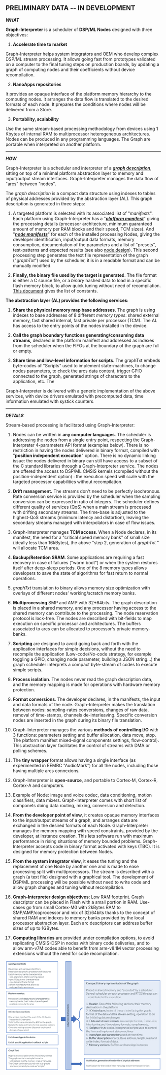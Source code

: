 ## PRELIMINARY DATA -- IN DEVELOPMENT 

***WHAT***

**Graph-Interpreter** is a scheduler of **DSP/ML Nodes** designed with three objectives: 

1. **Accelerate time to market**

Graph-Interpreter helps system integrators and OEM who develop complex DSP/ML stream processing. It allows going fast from prototypes validated on a computer to the final tuning steps on production boards, by updating a graph of computing nodes and their coefficients without device recompilation.  

2. **NanoApps repositories**

It provides an opaque interface of the platform memory hierarchy to the computing nodes. It arranges the data flow is translated to the desired formats of each node. It prepares the conditions where nodes will be delivered from a Store. 

3. **Portability, scalability**

Use the same stream-based processing methodology from devices using 1 Kbytes of internal RAM to multiprocessor heterogeneous architectures. Nodes can be produced in any programming languages. The Graph are portable when interpreted on another platform.



-----------------------------------------------------------------------------

***HOW***

Graph-Interpreter is a scheduler and interpreter of a ***[graph description](Graph.md)***,
sitting on top of a minimal platform abstraction layer to memory and
input/output stream interfaces. Graph-Interpreter manages the data flow
of "arcs" between "nodes".

The *graph description* is a compact data structure using indexes to tables of 
physical addresses provided by the abstraction layer (AL). This graph
description is generated in three steps:

1.  A targeted platform is selected with its associated list of
    "*manifests*". Each platform using Graph-Interpreter has a
    "***[platform manifest](PlatformManifest.md)***" giving the processing details (processor
    architecture, minimum guaranteed amount of memory
    per RAM blocks and their speed, TCM sizes). And "***[node manifests](NodeManifest.md)***" for each of the installed processing Nodes,
    giving the developer identification, input/output data formats,
    memory consumption, documentation of the parameters and a list of
    "presets", test-patterns and expected results (see also [node design](NodeDesign.md)). This second
    processing step generates the text file representation of the graph
    ("*graphTxt*") used by the scheduler, it is in a readable format and can be manually modified.

2.  **Finally, the binary file used by the target is generated**. The
    file format is either a C source file, or a *binary* hashed data to
    load in a specific flash memory block, to allow quick tuning without
    need of recompilation. [This document](Tables.md) gives the list of constants.

**The abstraction layer (AL) provides the following services:**

1.  **Share the physical memory map base addresses**. The graph is using
    indexes to base addresses of 8 different *memory types*: shared
    external memory, fast shared internal, fast private per processor (TCM). The AL
    has access to the entry points of the nodes installed in the
    device.

2.  **Call the graph boundary functions generating/consuming data
    streams,** declared in the platform manifest and addressed as
    indexes from the scheduler when the FIFOs at the boundary of the
    graph are full or empty.

3.  **Share time and low-level information** **for scripts**. The graphTxt embeds byte-codes of
    "Scripts" used to implement state-machines, to change nodes
    parameters, to check the arcs data content, trigger GPIO connected
    to the graph, generated strings of characters to the application,
    etc. The  

Graph-Interpreter is delivered with a generic implementation of the
above services, with device drivers emulated with precomputed data, time
information emulated with systick counters.

------------------------------------------------------------------------------

***DETAILS***

Stream-based processing is facilitated using Graph-Interpreter:

1.  Nodes can be written in **any computer languages**. The scheduler is
    addressing the nodes from a single entry point, respecting the
    Graph-Interpreter 4-parameters API format (examples below). There is
    no restriction in having the nodes delivered in binary format,
    compiled with "**position independent execution**" option. There is
    no dynamic linking issue: the nodes delivered in binary can still
    have access to a subset of the C standard libraries through a Graph-Interpreter
    service. The nodes are offered the access to DSP/ML CMSIS kernels
    (compiled without the position-independent option) : the execution
    speed will scale with the targeted processor capabilities without
    recompilation.

2.  **Drift management.** The streams don't need to be perfectly
    isochronous. Rate conversion service is provided by the scheduler
    when the sampling conversion can be expressed in ratio of integers.
    The scheduler defines different quality of services (QoS) when a
    main stream is processed with drifting secondary streams. The
    time-base is adjusted to the highest-QoS streams (minimum latency
    and distortion), leaving the secondary streams managed with
    interpolators in case of flow issues.

3.  Graph-Interpreter manages **TCM access**. When a Node declares, in its manifest, the need for a "critical speed memory
    bank" of small size (ideally less than 16kBytes), the above "step 2,
    generation of *graphTxt* " will allocate TCM area.

4.  **Backup/Retention SRAM**. Some applications are requiring a fast recovery in
    case of failures ("warm boot") or when the system restores itself
    after deep-sleep periods. One of the 8 memory types allows
    developers to save the state of algorithms for fast return to normal
    operations.

5.  *graphTxt* translation to binary allows memory size optimization
    with overlays of different nodes' working/scratch memory banks.

6.  **Multiprocessing** SMP and AMP with 32+64bits. The graph
    description is placed in a shared memory, and any processor having
    access to the shared memory can contribute to the processing. The
    node reservation protocol is lock-free. The nodes are described with
    bit-fields to map execution on specific processor and architectures.
    The buffers associated to arcs can be allocated to processor's private
    memory-banks.

7.  **Scripting** are designed to avoid going back and forth with the
    application interfaces for simple decisions, without the need to
    recompile the application (Low-code/No-code strategy, for example
    toggling a GPIO, changing node parameter, building a JSON
    string\...) the graph scheduler interprets a compact byte-stream of
    codes to execute simple scripts.

8.  **Process isolation**. The nodes never read the graph description
    data, and the memory mapping is made for operations with hardware
    memory protection.

9.  **Format conversions**. The developer declares, in the manifests,
    the input and data formats of the node. Graph-Interpreter makes the
    translation between nodes: sampling-rates conversions, changes of
    raw data, removal of time-stamps, channels de-interleaving. Specific conversion nodes are inserted in the graph during its binary file translation.

10. Graph-Interpreter manages the various **methods of controlling I/O**
    with 3 functions: parameters setting and buffer allocation, data
    move, stop. The platform manifest mixed-signal components settings,
    flow-control). This abstraction layer facilitates the control of
    streams with DMA or polling schemes.

11. The **tiny wrapper** format allows having a single interface (as
    experimented in EEMBC "AudioMark") for all the nodes, including
    those having multiple arcs connexions.

12. Graph-Interpreter is **open-source**, and portable to Cortex-M,
    Cortex-R, Cortex-A and computers.

13. Example of Node: image and voice codec, data
    conditioning, motion classifiers, data mixers. Graph-Interpreter
    comes with short list of componets doing data routing, mixing,
    conversion and detection.

14. **From the developer point of view**, it creates opaque memory
    interfaces to the input/output streams of a graph, and arranges data
    are exchanged in the desired formats of each Node.
    Graph-Interpreter manages the memory mapping with speed constraints,
    provided by the developer, at instance creation. This lets software
    run with maximum performance in rising situations of memory bounded
    problems. Graph-Interpreter accepts code in binary format activated
    with keys (TBC). It is designed for memory protection
    between Nodes.

15. **From the system integrator view**, it eases the tuning and the
    replacement of one Node by another one and is made to ease
    processing split with multiprocessors. The stream is described with
    a graph (a text file) designed with a graphical tool. The
    development of DSP/ML processing will be possible without need to
    write code and allow graph changes and tuning without recompilation.

16. **Graph-Interpreter design objectives**: Low RAM footprint. Graph
    descriptor can be placed in Flash with a small portion in RAM.
    Use-cases go from small Cortex-M0 with 2kBytes RAM to SMP/AMP/coprocessor and mix of 32/64bits thanks to the concept of
    shared RAM and indexes to memory banks provided by the local
    processor abstraction layer. Each arc descriptors can address buffer sizes of up to 1GBytes. 
    
17. **Computing libraries** are provided under compilation options, to
    avoid replicating CMSIS-DSP in nodes with binary code deliveries,
    and to allow arm-v7M codes able to benefit from arm-v8.1M vector
    processing extensions without the need for code recompilation.

![](CompilationProcess.png)
